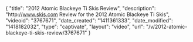 {
    "title": "2012 Atomic Blackeye Ti Skis Review",
    "description": "http:\/\/www.skis.com Review for the 2012 Atomic Blackeye Ti Skis",
    "videoid": "3767671",
    "date_created": "1411361333",
    "date_modified": "1418182032",
    "type": "captivate",
    "layout": "video",
    "url": "\/v\/2012-atomic-blackeye-ti-skis-review\/3767671"
}